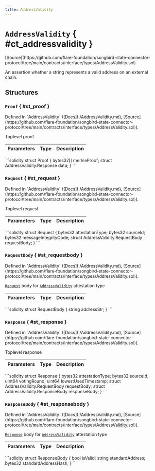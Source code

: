 ```yaml
---
title: AddressValidity
---
```


<!-- This is an autogenerated file. Do not edit! -->

# `AddressValidity` { #ct_addressvalidity }

<div class="api-node-source" markdown>
[Source](https://github.com/flare-foundation/songbird-state-connector-protocol/tree/main/contracts/interface/types/AddressValidity.sol)
</div>

<div class="api-node-internal" markdown>

An assertion whether a string represents a valid address on an external chain.

</div>

<div class="api-node-type" markdown>

## Structures

<div class="api-node" markdown>

### `Proof` { #st_proof }

<div class="api-node-source" markdown>
Defined in `AddressValidity` ([Docs](./AddressValidity.md), [Source](https://github.com/flare-foundation/songbird-state-connector-protocol/tree/main/contracts/interface/types/AddressValidity.sol)).
</div>

<div class="api-node-internal" markdown>

Toplevel proof

| Parameters | Type | Description |
| ---------- | ---- | ----------- |

</div>
```solidity
struct Proof {
  bytes32[] merkleProof;
  struct AddressValidity.Response data;
}
```

</div>

<div class="api-node" markdown>

### `Request` { #st_request }

<div class="api-node-source" markdown>
Defined in `AddressValidity` ([Docs](./AddressValidity.md), [Source](https://github.com/flare-foundation/songbird-state-connector-protocol/tree/main/contracts/interface/types/AddressValidity.sol)).
</div>

<div class="api-node-internal" markdown>

Toplevel request

| Parameters | Type | Description |
| ---------- | ---- | ----------- |

</div>
```solidity
struct Request {
  bytes32 attestationType;
  bytes32 sourceId;
  bytes32 messageIntegrityCode;
  struct AddressValidity.RequestBody requestBody;
}
```

</div>

<div class="api-node" markdown>

### `RequestBody` { #st_requestbody }

<div class="api-node-source" markdown>
Defined in `AddressValidity` ([Docs](./AddressValidity.md), [Source](https://github.com/flare-foundation/songbird-state-connector-protocol/tree/main/contracts/interface/types/AddressValidity.sol)).
</div>

<div class="api-node-internal" markdown>

[`Request`](#st_request) body for [`AddressValidity`](./AddressValidity.md) attestation type

| Parameters | Type | Description |
| ---------- | ---- | ----------- |

</div>
```solidity
struct RequestBody {
  string addressStr;
}
```

</div>

<div class="api-node" markdown>

### `Response` { #st_response }

<div class="api-node-source" markdown>
Defined in `AddressValidity` ([Docs](./AddressValidity.md), [Source](https://github.com/flare-foundation/songbird-state-connector-protocol/tree/main/contracts/interface/types/AddressValidity.sol)).
</div>

<div class="api-node-internal" markdown>

Toplevel response

| Parameters | Type | Description |
| ---------- | ---- | ----------- |

</div>
```solidity
struct Response {
  bytes32 attestationType;
  bytes32 sourceId;
  uint64 votingRound;
  uint64 lowestUsedTimestamp;
  struct AddressValidity.RequestBody requestBody;
  struct AddressValidity.ResponseBody responseBody;
}
```

</div>

<div class="api-node" markdown>

### `ResponseBody` { #st_responsebody }

<div class="api-node-source" markdown>
Defined in `AddressValidity` ([Docs](./AddressValidity.md), [Source](https://github.com/flare-foundation/songbird-state-connector-protocol/tree/main/contracts/interface/types/AddressValidity.sol)).
</div>

<div class="api-node-internal" markdown>

[`Response`](#st_response) body for [`AddressValidity`](./AddressValidity.md) attestation type

| Parameters | Type | Description |
| ---------- | ---- | ----------- |

</div>
```solidity
struct ResponseBody {
  bool isValid;
  string standardAddress;
  bytes32 standardAddressHash;
}
```

</div>

</div>

